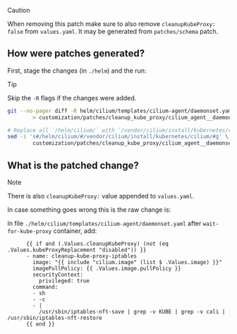 > [!CAUTION]
> When removing this patch make sure to also remove `cleanupKubeProxy: false` from `values.yaml`. It may be generated from `patches/schema` patch.

## How were patches generated?

First, stage the changes (in `./helm`) and the run:

> [!TIP]
> Skip the `-R` flags if the changes were added.

```bash
git --no-pager diff -R helm/cilium/templates/cilium-agent/daemonset.yaml \
        > customization/patches/cleanup_kube_proxy/cilium_agent__daemonset.yaml.patch

# Replace all `/helm/cilium/` with `/vendor/cilium/install/kubernetes/cilium/`.
sed -i 's#/helm/cilium/#/vendor/cilium/install/kubernetes/cilium/#g' \
        customization/patches/cleanup_kube_proxy/cilium_agent__daemonset.yaml.patch
```

## What is the patched change?

> [!NOTE]
> There is also `cleanupKubeProxy:` value appended to `values.yaml`.

In case something goes wrong this is the raw change is:

In file `./helm/cilium/templates/cilium-agent/daemonset.yaml` after `wait-for-kube-proxy` container, add:

```
      {{ if and (.Values.cleanupKubeProxy) (not (eq .Values.kubeProxyReplacement "disabled")) }}
      - name: cleanup-kube-proxy-iptables
        image: "{{ include "cilium.image" (list $ .Values.image) }}"
        imagePullPolicy: {{ .Values.image.pullPolicy }}
        securityContext:
          privileged: true
        command:
        - sh
        - -c
        - |
          /usr/sbin/iptables-nft-save | grep -v KUBE | grep -v cali | /usr/sbin/iptables-nft-restore
      {{ end }}
```
